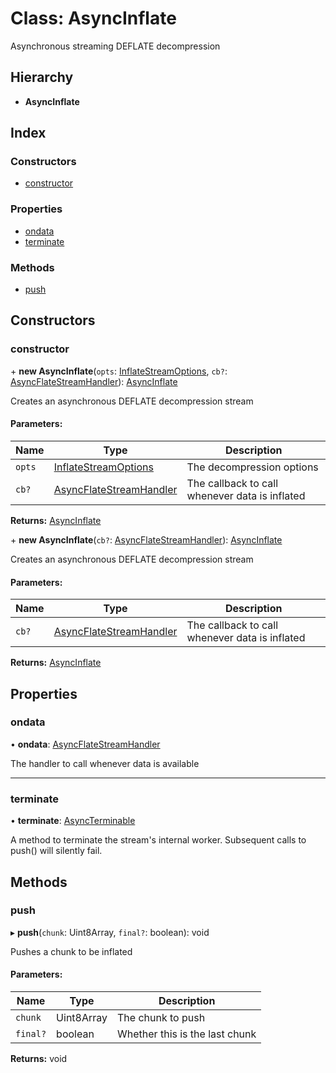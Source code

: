 # Class: AsyncInflate

Asynchronous streaming DEFLATE decompression

## Hierarchy

* **AsyncInflate**

## Index

### Constructors

* [constructor](asyncinflate.md#constructor)

### Properties

* [ondata](asyncinflate.md#ondata)
* [terminate](asyncinflate.md#terminate)

### Methods

* [push](asyncinflate.md#push)

## Constructors

### constructor

\+ **new AsyncInflate**(`opts`: [InflateStreamOptions](../interfaces/inflatestreamoptions.md), `cb?`: [AsyncFlateStreamHandler](../README.md#asyncflatestreamhandler)): [AsyncInflate](asyncinflate.md)

Creates an asynchronous DEFLATE decompression stream

#### Parameters:

Name | Type | Description |
------ | ------ | ------ |
`opts` | [InflateStreamOptions](../interfaces/inflatestreamoptions.md) | The decompression options |
`cb?` | [AsyncFlateStreamHandler](../README.md#asyncflatestreamhandler) | The callback to call whenever data is inflated  |

**Returns:** [AsyncInflate](asyncinflate.md)

\+ **new AsyncInflate**(`cb?`: [AsyncFlateStreamHandler](../README.md#asyncflatestreamhandler)): [AsyncInflate](asyncinflate.md)

Creates an asynchronous DEFLATE decompression stream

#### Parameters:

Name | Type | Description |
------ | ------ | ------ |
`cb?` | [AsyncFlateStreamHandler](../README.md#asyncflatestreamhandler) | The callback to call whenever data is inflated  |

**Returns:** [AsyncInflate](asyncinflate.md)

## Properties

### ondata

•  **ondata**: [AsyncFlateStreamHandler](../README.md#asyncflatestreamhandler)

The handler to call whenever data is available

___

### terminate

•  **terminate**: [AsyncTerminable](../interfaces/asyncterminable.md)

A method to terminate the stream's internal worker. Subsequent calls to
push() will silently fail.

## Methods

### push

▸ **push**(`chunk`: Uint8Array, `final?`: boolean): void

Pushes a chunk to be inflated

#### Parameters:

Name | Type | Description |
------ | ------ | ------ |
`chunk` | Uint8Array | The chunk to push |
`final?` | boolean | Whether this is the last chunk  |

**Returns:** void
